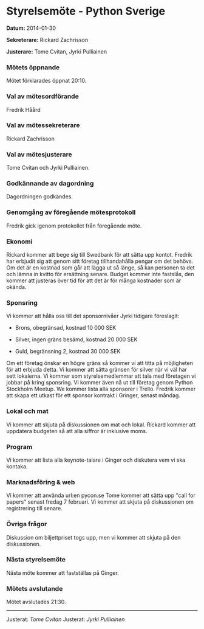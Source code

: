 # Styrelsemöte - Python Sverige

**Datum:** 2014-01-30

**Sekreterare:** Rickard Zachrisson

**Justerare:** Tome Cvitan, Jyrki Pulliainen

### Mötets öppnande

Mötet förklarades öppnat 20:10.

### Val av mötesordförande

Fredrik Håård

### Val av mötessekreterare

Rickard Zachrisson

### Val av mötesjusterare

Tome Cvitan och Jyrki Pulliainen.

### Godkännande av dagordning

Dagordningen godkändes.

### Genomgång av föregående mötesprotokoll

Fredrik gick igenom protokollet från föregående möte.

### Ekonomi

Rickard kommer att bege sig till Swedbank för att sätta upp kontot.
Fredrik har erbjudit sig att genom sitt företag tillhandahålla pengar om det behövs. Om det är en kostnad som går att lägga ut så länge, så kan personen ta det och lämna in kvitto för ersättning senare.
Budget kommer inte fastslås, den kommer att justeras över tid för att det är för många kostnader som är okända.

### Sponsring

Vi kommer att hålla oss till det sponsornivåer Jyrki tidigare föreslagit:
* Brons, obegränsad, kostnad 10 000 SEK

* Silver, ingen gräns besämd, kostnad 20 000 SEK

* Guld, begränsning 2, kostnad 30 000 SEK

Om ett företag önskar en högre gräns så kommer vi att titta på möjligheten för att erbjuda detta.
Vi kommer att sätta gränsen för silver när vi väl har sett lokalerna.
Vi kommer som styrelsemedlemmar att tala med företagen vi jobbar på kring sponsring.
Vi kommer även nå ut till företag genom Python Stockholm Meetup.
We kommer lista alla sponsorer i Trello.
Fredrik kommer att skapa ett utkast för ett sponsor kontrakt i Gringer, senast måndag.

### Lokal och mat

Vi kommer att skjuta på diskussionen om mat och lokal.
Rickard kommer att uppdatera budgeten så att alla siffror är inklusive moms.

### Program

Vi kommer att lista alla keynote-talare i Ginger och diskutera vem vi ska kontaka.

### Marknadsföring & web

Vi kommer att använda url:en pycon.se
Tome kommer att sätta upp "call for papers" senast fredag 7 februari.
Vi kommer att skjuta på diskussionen om registrering till senare.

### Övriga frågor
Diskussion om biljettpriset togs upp, men vi kommer att skjuta på den diskussionen.

### Nästa styrelsemöte

Nästa möte kommer att fastställas på Ginger.

### Mötets avslutande

Mötet avslutades 21:30.

----

Justerat: *Tome Cvitan*
Justerat: *Jyrki Pulliainen*
